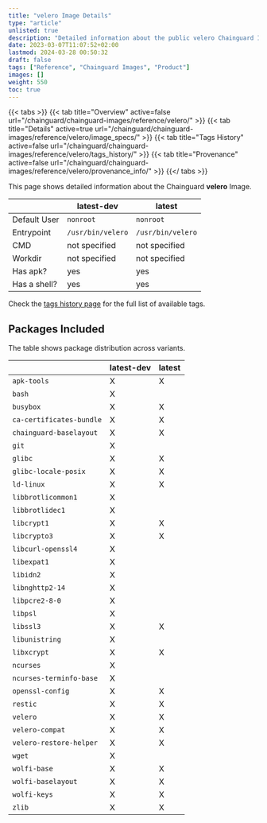 ```yaml
---
title: "velero Image Details"
type: "article"
unlisted: true
description: "Detailed information about the public velero Chainguard Image."
date: 2023-03-07T11:07:52+02:00
lastmod: 2024-03-28 00:50:32
draft: false
tags: ["Reference", "Chainguard Images", "Product"]
images: []
weight: 550
toc: true
---
```


{{< tabs >}}
{{< tab title="Overview" active=false url="/chainguard/chainguard-images/reference/velero/" >}}
{{< tab title="Details" active=true url="/chainguard/chainguard-images/reference/velero/image_specs/" >}}
{{< tab title="Tags History" active=false url="/chainguard/chainguard-images/reference/velero/tags_history/" >}}
{{< tab title="Provenance" active=false url="/chainguard/chainguard-images/reference/velero/provenance_info/" >}}
{{</ tabs >}}

This page shows detailed information about the Chainguard **velero** Image.

|              | latest-dev        | latest            |
|--------------|-------------------|-------------------|
| Default User | `nonroot`         | `nonroot`         |
| Entrypoint   | `/usr/bin/velero` | `/usr/bin/velero` |
| CMD          | not specified     | not specified     |
| Workdir      | not specified     | not specified     |
| Has apk?     | yes               | yes               |
| Has a shell? | yes               | yes               |

Check the [tags history page](/chainguard/chainguard-images/reference/velero/tags_history/) for the full list of available tags.

## Packages Included
The table shows package distribution across variants.

|                          | latest-dev | latest |
|--------------------------|------------|--------|
| `apk-tools`              | X          | X      |
| `bash`                   | X          |        |
| `busybox`                | X          | X      |
| `ca-certificates-bundle` | X          | X      |
| `chainguard-baselayout`  | X          | X      |
| `git`                    | X          |        |
| `glibc`                  | X          | X      |
| `glibc-locale-posix`     | X          | X      |
| `ld-linux`               | X          | X      |
| `libbrotlicommon1`       | X          |        |
| `libbrotlidec1`          | X          |        |
| `libcrypt1`              | X          | X      |
| `libcrypto3`             | X          | X      |
| `libcurl-openssl4`       | X          |        |
| `libexpat1`              | X          |        |
| `libidn2`                | X          |        |
| `libnghttp2-14`          | X          |        |
| `libpcre2-8-0`           | X          |        |
| `libpsl`                 | X          |        |
| `libssl3`                | X          | X      |
| `libunistring`           | X          |        |
| `libxcrypt`              | X          | X      |
| `ncurses`                | X          |        |
| `ncurses-terminfo-base`  | X          |        |
| `openssl-config`         | X          | X      |
| `restic`                 | X          | X      |
| `velero`                 | X          | X      |
| `velero-compat`          | X          | X      |
| `velero-restore-helper`  | X          | X      |
| `wget`                   | X          |        |
| `wolfi-base`             | X          | X      |
| `wolfi-baselayout`       | X          | X      |
| `wolfi-keys`             | X          | X      |
| `zlib`                   | X          | X      |

